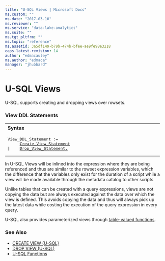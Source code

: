 ```yaml
---
title: "U-SQL Views | Microsoft Docs"
ms.custom: ""
ms.date: "2017-03-10"
ms.reviewer: ""
ms.service: "data-lake-analytics"
ms.suite: ""
ms.tgt_pltfrm: ""
ms.topic: "reference"
ms.assetid: 3a5df149-b79b-474b-bfee-ae9fe98e3218
caps.latest.revision: 14
author: "edmacauley"
ms.author: "edmaca"
manager: "jhubbard"
---
```

# U-SQL Views
U-SQL supports creating and dropping views over rowsets.  
  
### View DDL Statements
<table><th align="left">Syntax</th><tr><td><pre>
View_DDL_Statement :=                                                                                    
     <a href="create-view-u-sql.md">Create_View_Statement</a>
|    <a href="drop-view-u-sql.md">Drop_View_Statement.</a>
</pre></td></tr></table>
 
In U-SQL Views will be inlined into the expression where they are being referenced and thus are similar to the rowset expression variables, which the difference that the variables only exist for the duration of a script while a view will be made available through the metadata catalog to other scripts.  
  
Unlike tables that can be created with a query expressions, views are not copying the data but are always executed against the data over which the view is defined. This avoids copying the data and thus will always pick up the latest data while costing the execution of the query expression in every query.  
  
U-SQL also provides parameterized views through [table-valued functions](u-sql-functions.md).  
  
### See Also    
- [CREATE VIEW (U-SQL)](create-view-u-sql.md)
- [DROP VIEW (U-SQL)](drop-view-u-sql.md)
- [U-SQL Functions](u-sql-functions.md)
  

